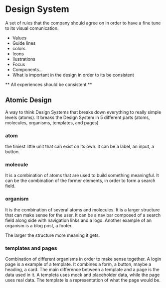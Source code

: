 # Design System

A set of rules that the company should agree on in order to have a fine tune to its visual comunication. 
- Values
- Guide lines
- colors
- Icons
- Ilustrations
- Focus
- Components...
- What is important in the design in order to its be consistent

** All experiences should be consistent **

## Atomic Design

A way to think Design Systems that breaks down everything to really simple levels (atoms). It breaks the Design System in 5 different parts (atoms, molecules, organisms, templates, and pages).

### atom 
the tiniest little unit that can exist on its own.
it can be a label, an input, a button.

### molecule
It is a combination of atoms that are used to build something meaningful.
It can be the combination of the former elements, in order to form a search field.

### organism
It is the combination of several atoms and molecules. It is a larger structure that can make sense for the user.
It can be a nav bar composed of a search field along side with navigation links and a logo. Another example of an organism is a blog post, a footer.

The larger the structure more meaning it gets.

### templates and pages
Combination of different organisms in order to make sense together.
A login page is a example of a template. It combines a form, a button, maybe a heading, a card.
The main difference between a template and a page is the data used in it. A templeta uses mock and placeholder data, while the page uses real data.
The template is a representation of what the page would be.

